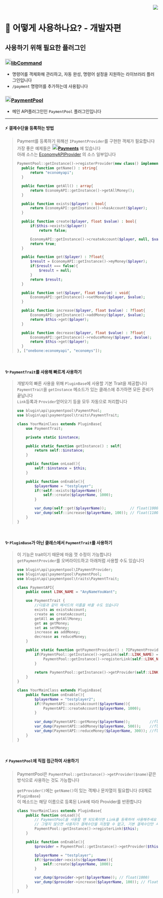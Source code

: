 <p align="right">  
  <a href="https://github.com/Blugin/PaymentPool/blob/master/docs/eng/HowTo-dev.md">  
    <img src="https://img.shields.io/static/v1?label=read%20in&message=English&color=success">  
  </a>  
</p>  
  
# :book: 어떻게 사용하나요? - 개발자편  
  
## 사용하기 위해 필요한 플러그인  
### [<img src="https://ghcdn.rawgit.org/Blugin/libCommand/master/icon.png" width="20px">**libCommand**](https://github.com/Blugin/libCommand)  
- 명령어를 객체화해 관리하고, 자동 완성, 명령어 설정을 지원하는 라이브러리 플러그인입니다  
- `/payment` 명령어를 추가하는데 사용됩니다  
  
### [<img src="https://ghcdn.rawgit.org/Blugin/PaymentPool/master/icon.png" width="20px">**PaymentPool**](https://github.com/Blugin/PaymentPool)  
- 메인 API플러그인인 `PaymentPool` 플러그인입니다  
  
  
----------  
  
  
#### :zap: 결제수단을 등록하는 방법  
> Payment를 등록하기 위해선 `IPaymentProvider`를 구현한 객체가 필요합니다  
> 가장 좋은 예제들은 [<img src="https://ghcdn.rawgit.org/Blugin/Payments/master/icon.png" width="20px">**Payments**](https://github.com/Blugin/Payments) 에 있습니다  
> 아래 소스는 [EconomyAPIProvider](https://github.com/Blugin/Payments/blob/master/EconomyAPIProvider-3.x.x.php) 의 소스 일부입니다  
> ```php  
> PaymentPool::getInstance()->registerProvider(new class() implements IPaymentProvider{
>   public function getName() : string{
>       return "economyapi";
>   }
> 
>   public function getAll() : array{
>       return EconomyAPI::getInstance()->getAllMoney();
>   }
> 
>   public function exists($player) : bool{
>       return EconomyAPI::getInstance()->hasAccount($player);
>   }
> 
>   public function create($player, float $value) : bool{
>       if($this->exists($player))
>           return false;
> 
>       EconomyAPI::getInstance()->createAccount($player, null, $value);
>       return true;
>   }
> 
>   public function get($player) : ?float{
>       $result = EconomyAPI::getInstance()->myMoney($player);
>       if($result === false){
>           $result = null;
>       }
>       return $result;
>   }
> 
>   public function set($player, float $value) : void{
>       EconomyAPI::getInstance()->setMoney($player, $value);
>   }
> 
>   public function increase($player, float $value) : ?float{
>       EconomyAPI::getInstance()->addMoney($player, $value);
>       return $this->get($player);
>   }
> 
>   public function decrease($player, float $value) : ?float{
>       EconomyAPI::getInstance()->reduceMoney($player, $value);
>       return $this->get($player);
>   }
> }, ["onebone:economyapi", "economys"]);  
> ```  
  
<br>  
  
#### :sparkles: `PaymentTrait`를 사용해 빠르게 사용하기  
> 개발자의 빠른 사용을 위해 `PluginBase`에 사용할 기본 Trait을 제공합니다  
> `PaymentTrait`을 `getInstance` 메소드가 있는 클래스에 추가하면 모든 준비가 끝납니다  
> `Link`등록과 `Provider`얻어오기 등을 모두 자동으로 처리합니다   
> ```php  
> use blugin\api\paymentpool\PaymentPool;
> use blugin\api\paymentpool\traits\PaymentTrait;
> 
> class YourMainClass extends PluginBase{
>     use PaymentTrait;
> 
>     private static $instance;
> 
>     public static function getInstance() : self{
>         return self::$instance;
>     }
> 
>     public function onLoad(){
>         self::$instance = $this;
>     }
> 
>     public function onEnable(){
>         $playerName = "testplayer";
>         if(!self::exists($playerName)){
>             self::create($playerName, 1000);
>         }
> 
>         var_dump(self::get($playerName));           // float(1000)
>         var_dump(self::increase($playerName, 100)); // float(1100)
>     }
> }
> ```  
  
<br>  
  
#### :sparkles: `PluginBase`가 아닌 클래스에서 `PaymentTrait`를 사용하기  
> 이 기능은 trait이기 때문에 마음 껏 수정이 가능합니다  
> `getPaymentProvider`를 오버라이드하고 아래처럼 사용할 수도 있습니다  
> ```php
> use blugin\api\paymentpool\IPaymentProvider;
> use blugin\api\paymentpool\PaymentPool;
> use blugin\api\paymentpool\traits\PaymentTrait;
> 
> class PaymentAPI{
>     public const LINK_NAME = "AnyNameYouWant";
> 
>     use PaymentTrait {
>         //다음과 같이 메서드의 이름을 바꿀 수도 있습니다  
>         exists as existsAccount;
>         create as createAccount;
>         getAll as getAllMoney;
>         get as getMoney;
>         set as setMoney;
>         increase as addMoney;
>         decrease as reduceMoney;
>     }
> 
>     public static function getPaymentProvider() : ?IPaymentProvider{
>         if(PaymentPool::getInstance()->getLink(self::LINK_NAME) === null){
>             PaymentPool::getInstance()->registerLink(self::LINK_NAME);
>         }
>   
>         return PaymentPool::getInstance()->getProvider(self::LINK_NAME);
>     }
> }
> ```
> 
> ```php  
> class YourMainClass extends PluginBase{
>     public function onEnable(){
>         $playerName = "testplayer2";
>         if(!PaymentAPI::existsAccount($playerName)){
>             PaymentAPI::createAccount($playerName, 1000);
>         }
>   
>         var_dump(PaymentAPI::getMoney($playerName));         //float(1000)
>         var_dump(PaymentAPI::addMoney($playerName, 500));    //float(1500)
>         var_dump(PaymentAPI::reduceMoney($playerName, 300)); //float(1200)
>     }
> }
> ```  
  
<br>  
  
#### :zap: `PaymentPool`에 직접 접근하여 사용하기
> PaymentPool은 `PaymentPool::getInstance()->getProvider($name)`같은 방식으로 사용하는 것도 가능합니다  
> 
> `getProvider()`에는 `getName()`이 있는 객체나 문자열이 필요합니다 (대체로 `PluginBase`)  
> 이 메소드는 해당 이름으로 등록된 Link에 따라 Provider를 반환합니다  
> ```php  
> class YourMainClass extends PluginBase{
>     public function onLoad(){
>         // PaymentPool을 사용할 땐 되도록이면 Link를 등록하여 사용해주세요  
>         // 그렇지 않으면 사용자가 결제수단을 지정할 수 없고, 기본 결제수단만 사용합니다  
>         PaymentPool::getInstance()->registerLink($this);
>     }
> 
>     public function onEnable(){
>         $provider = PaymentPool::getInstance()->getProvider($this);
> 
>         $playerName = "testplayer";
>         if(!$provider->exists($playerName)){
>             self::create($playerName, 1000);
>         }
> 
>         var_dump($provider->get($playerName)); // float(1000)
>         var_dump($provider->increase($playerName, 100)); // float(1100)
>     }
> }
> ```  